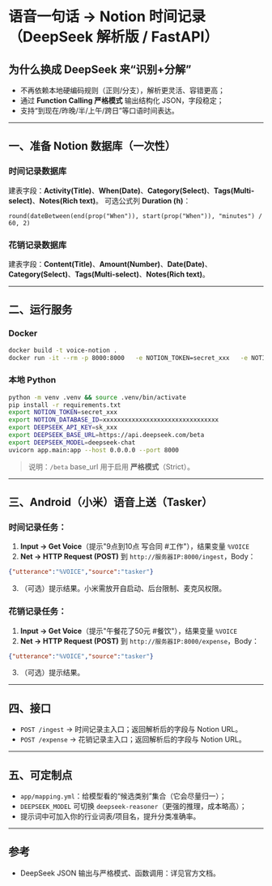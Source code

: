 # 语音一句话 → Notion 时间记录（DeepSeek 解析版 / FastAPI）

## 为什么换成 DeepSeek 来“识别+分解”
- 不再依赖本地硬编码规则（正则/分支），解析更灵活、容错更高；
- 通过 **Function Calling 严格模式** 输出结构化 JSON，字段稳定；
- 支持“到现在/昨晚/半/上午/跨日”等口语时间表达。

---

## 一、准备 Notion 数据库（一次性）

### 时间记录数据库
建表字段：**Activity(Title)**、**When(Date)**、**Category(Select)**、**Tags(Multi-select)**、**Notes(Rich text)**。
可选公式列 **Duration (h)**：
```
round(dateBetween(end(prop("When")), start(prop("When")), "minutes") / 60, 2)
```

### 花销记录数据库
建表字段：**Content(Title)**、**Amount(Number)**、**Date(Date)**、**Category(Select)**、**Tags(Multi-select)**、**Notes(Rich text)**。

---

## 二、运行服务

### Docker
```bash
docker build -t voice-notion .
docker run -it --rm -p 8000:8000   -e NOTION_TOKEN=secret_xxx   -e NOTION_DATABASE_ID=xxxxxxxxxxxxxxxxxxxxxxxxxxxxxxxx   -e DEFAULT_TZ=Asia/Shanghai   -e DEEPSEEK_API_KEY=sk_xxx   -e DEEPSEEK_BASE_URL=https://api.deepseek.com/beta   -e DEEPSEEK_MODEL=deepseek-chat   voice-notion
```

### 本地 Python
```bash
python -m venv .venv && source .venv/bin/activate
pip install -r requirements.txt
export NOTION_TOKEN=secret_xxx
export NOTION_DATABASE_ID=xxxxxxxxxxxxxxxxxxxxxxxxxxxxxxxx
export DEEPSEEK_API_KEY=sk_xxx
export DEEPSEEK_BASE_URL=https://api.deepseek.com/beta
export DEEPSEEK_MODEL=deepseek-chat
uvicorn app.main:app --host 0.0.0.0 --port 8000
```

> 说明：`/beta` base_url 用于启用 **严格模式**（Strict）。

---

## 三、Android（小米）语音上送（Tasker）

### 时间记录任务：
1) **Input → Get Voice**（提示"9点到10点 写合同 #工作"），结果变量 `%VOICE`  
2) **Net → HTTP Request (POST)** 到 `http://服务器IP:8000/ingest`，Body：
```json
{"utterance":"%VOICE","source":"tasker"}
```
3) （可选）提示结果。小米需放开自启动、后台限制、麦克风权限。

### 花销记录任务：
1) **Input → Get Voice**（提示"午餐花了50元 #餐饮"），结果变量 `%VOICE`  
2) **Net → HTTP Request (POST)** 到 `http://服务器IP:8000/expense`，Body：
```json
{"utterance":"%VOICE","source":"tasker"}
```
3) （可选）提示结果。

---

## 四、接口
- `POST /ingest` → 时间记录主入口；返回解析后的字段与 Notion URL。
- `POST /expense` → 花销记录主入口；返回解析后的字段与 Notion URL。

---

## 五、可定制点
- `app/mapping.yml`：给模型看的“候选类别”集合（它会尽量归一）；
- `DEEPSEEK_MODEL` 可切换 `deepseek-reasoner`（更强的推理，成本略高）；
- 提示词中可加入你的行业词表/项目名，提升分类准确率。

---

## 参考
- DeepSeek JSON 输出与严格模式、函数调用：详见官方文档。
